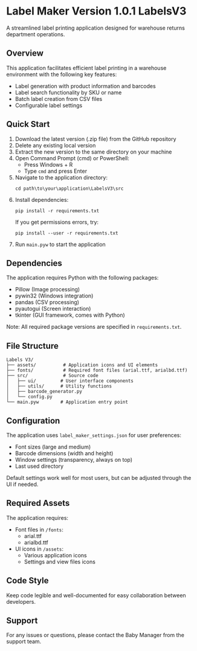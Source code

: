 # Label Maker Version 1.0.1 LabelsV3

A streamlined label printing application designed for warehouse returns department operations.

## Overview

This application facilitates efficient label printing in a warehouse environment with the following key features:
- Label generation with product information and barcodes
- Label search functionality by SKU or name
- Batch label creation from CSV files
- Configurable label settings

## Quick Start

1. Download the latest version (.zip file) from the GitHub repository
2. Delete any existing local version
3. Extract the new version to the same directory on your machine
4. Open Command Prompt (cmd) or PowerShell:
   - Press Windows + R
   - Type `cmd` and press Enter
5. Navigate to the application directory:
   ```
   cd path\to\your\application\LabelsV3\src
   ```
6. Install dependencies:
   ```
   pip install -r requirements.txt
   ```
   If you get permissions errors, try:
   ```
   pip install --user -r requirements.txt
   ```
7. Run `main.pyw` to start the application

## Dependencies

The application requires Python with the following packages:
- Pillow (Image processing)
- pywin32 (Windows integration)
- pandas (CSV processing)
- pyautogui (Screen interaction)
- tkinter (GUI framework, comes with Python)

Note: All required package versions are specified in `requirements.txt`.

## File Structure

```
Labels V3/
├── assets/          # Application icons and UI elements
├── fonts/           # Required font files (arial.ttf, arialbd.ttf)
├── src/             # Source code
│   ├── ui/         # User interface components
│   ├── utils/      # Utility functions
│   ├── barcode_generator.py
│   └── config.py
└── main.pyw        # Application entry point
```

## Configuration

The application uses `label_maker_settings.json` for user preferences:
- Font sizes (large and medium)
- Barcode dimensions (width and height)
- Window settings (transparency, always on top)
- Last used directory

Default settings work well for most users, but can be adjusted through the UI if needed.

## Required Assets

The application requires:
- Font files in `/fonts`:
  - arial.ttf
  - arialbd.ttf
- UI icons in `/assets`:
  - Various application icons
  - Settings and view files icons

## Code Style

Keep code legible and well-documented for easy collaboration between developers.

## Support

For any issues or questions, please contact the Baby Manager from the support team.
